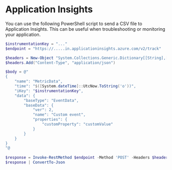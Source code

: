 # Application Insights

You can use the following PowerShell script to send a CSV file to Application Insights. This can be useful when troubleshooting or monitoring your application.

```powershell
$instrumentationKey = "..."
$endpoint = "https://.....in.applicationinsights.azure.com/v2/track"

$headers = New-Object "System.Collections.Generic.Dictionary[[String],[String]]"
$headers.Add("Content-Type", "application/json")

$body = @"
{
    "name": "MetricData",
    "time": "$([System.dateTime]::UtcNow.ToString('o'))",
    "iKey": "$instrumentationKey",
    "data": {
        "baseType": "EventData",
        "baseData": {
            "ver": 2,
            "name": "Custom event",
            "properties": {
                "customProperty": "customValue"
            }
        }
    }
}
"@
 
$response = Invoke-RestMethod $endpoint -Method 'POST' -Headers $headers -Body $body
$response | ConvertTo-Json
```